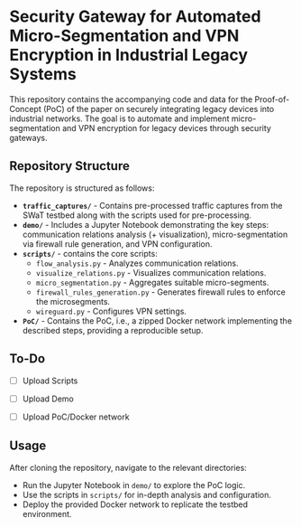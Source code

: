 # Security Gateway for Automated Micro-Segmentation and VPN Encryption in Industrial Legacy Systems

This repository contains the accompanying code and data for the Proof-of-Concept (PoC) of the paper on securely integrating legacy devices into industrial networks. The goal is to automate and implement micro-segmentation and VPN encryption for legacy devices through security gateways.

## Repository Structure
The repository is structured as follows:

- **`traffic_captures/`** - Contains pre-processed traffic captures from the SWaT testbed along with the scripts used for pre-processing.
- **`demo/`** - Includes a Jupyter Notebook demonstrating the key steps: communication relations analysis (+ visualization), micro-segmentation via firewall rule generation, and VPN configuration.
- **`scripts/`** - contains the core scripts:
  - `flow_analysis.py` - Analyzes communication relations.
  - `visualize_relations.py` - Visualizes communication relations.
  - `micro_segmentation.py` - Aggregates suitable micro-segments.
  - `firewall_rules_generation.py` - Generates firewall rules to enforce the microsegments.
  - `wireguard.py` - Configures VPN settings.
- **`PoC/`** - Contains the PoC, i.e., a zipped Docker network implementing the described steps, providing a reproducible setup.



## To-Do
- [ ] Upload Scripts
- [ ] Upload Demo
- [ ] Upload PoC/Docker network


## Usage
After cloning the repository, navigate to the relevant directories:

- Run the Jupyter Notebook in `demo/` to explore the PoC logic.
- Use the scripts in `scripts/` for in-depth analysis and configuration.
- Deploy the provided Docker network to replicate the testbed environment.
